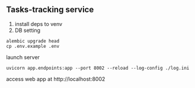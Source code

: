 ## Tasks-tracking service
1) install deps to venv
2) DB setting
```commandline
alembic upgrade head
cp .env.example .env
```
launch server
```commandline
uvicorn app.endpoints:app --port 8002 --reload --log-config ./log.ini
```
access web app at http://localhost:8002
